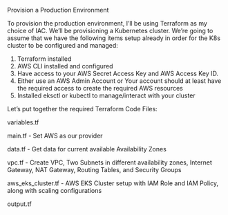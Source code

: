 Provision a Production Environment

To provision the production environment, I’ll be using Terraform as my choice of IAC. We’ll be provisioning a Kubernetes cluster. We’re going to assume that we have the following items setup already in order for the K8s cluster to be configured and managed:

1) Terraform installed
2) AWS CLI installed and configured
3) Have access to your AWS Secret Access Key and AWS Access Key ID.
4) Either use an AWS Admin Account or Your account should at least have the required access to create the required AWS resources
5) Installed eksctl or kubectl to manage/interact with your cluster


Let’s put together the required Terraform Code Files:

variables.tf

main.tf - Set AWS as our provider

data.tf - Get data for current available Availability Zones

vpc.tf - Create VPC, Two Subnets in different availability zones, Internet Gateway, NAT Gateway, Routing Tables, and Security Groups

aws_eks_cluster.tf - AWS EKS Cluster setup with IAM Role and IAM Policy, along with scaling configurations

output.tf
